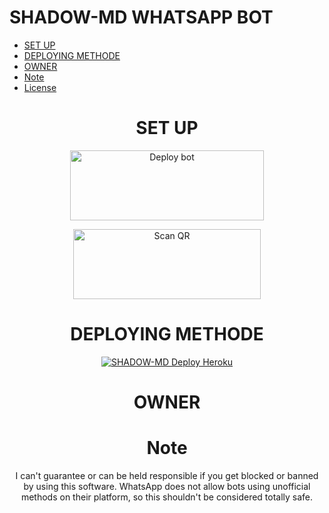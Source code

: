 # SHADOW-MD WHATSAPP BOT

- [SET UP](#setup)
- [DEPLOYING METHODE](#deployimgmethode)
- [OWNER](#owner)
- [Note](#note)
- [License](#License)

<div align="center">
  
# SET UP
<div align="center">
<a href="https://github.com/JoyBoySer/SHADOW-MD/fork" target="blank"><img align="center" src="https://i.imgur.com/cxaSEWe.png" alt="Deploy bot" height="112" width="310" /></a>
  
  

   
<a href="https://bit.ly/m/SHADOW-MD"><img align="center" src="https://i.imgur.com/dzPTA6u.png" alt="Scan QR" height="112" width="300" /></a><br></div>

# DEPLOYING METHODE
  
  <a href="https://dashboard.heroku.com/new?template=https://github.com/JoyBoySer/SHADOW-MD.git"><img title="SHADOW-MD Deploy Heroku" src="https://img.shields.io/badge/DEPLOY HEROKU-h?color=black&style=for-the-badge&logo=heroku"></a>

# OWNER



# Note

I can't guarantee or can be held responsible if you get blocked or banned by using this software. WhatsApp does not allow bots using unofficial methods on their platform, so this shouldn't be considered totally safe. <br>

<div> </center></center>
